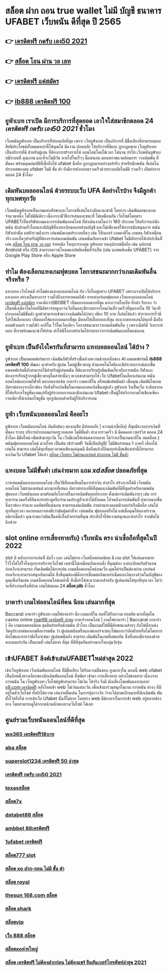 # สล็อต ฝาก ถอน true wallet ไม่มี บัญชี ธนาคาร UFABET  เว็บพนัน ดีที่สุด ปี 2565 

## 👉 [เครดิตฟรี กดรับ เอง50 2021](https://mabet.net/register/)
## 👉 [สล็อต โอน ผ่าน วอ เลท](https://mabet.net/credit-free-50/)
## 👉 [เครดิตฟรี แค่สมัคร](https://member.mabet.net/?action=login)
## 👉 [ib888 เครดิตฟรี 100](https://mabet.net/)

##  ยูฟ่าเบท  เราเปิด มีการบริการที่สุดยอด  เอาใจใส่สมาชิกตลอด 24 *เครดิตฟรี กดรับ เอง50 2021* ชั่วโมง

 เว็บพนันยูฟ่าเบท เป็นบริการที่ปลอดภัยที่สุด  เพราะ เว็บยูฟ่าเบท  เป็นบริการที่ มีชื่อเสียงที่สามารถมอบสิทธิประโยชน์ทั้งหมดเหล่านี้ให้คุณได้ มีความ ปลอดภัย ให้บริการที่ดีและ ถูกกฎหมาย  เว็บยูฟ่าเบท เป็นบริการที่ดี สำหรับผู้เล่น ที่ต้องการสร้างรายได้ ออนไลน์โดยใช้เวลา ไม่นาน ทำให้  เว็บพนันยูฟ่าเบทมีระบบที่ คุณภาพ และที่จะไม่มีวัน หายไปในเร็วๆ นี้แน่นอน มอบสภาพแวดล้อมการ วางเดิมพัน ที่มั่นคง พร้อมคุณสมบัติที่เชื่อถือได้  ufabet มือถือ  ถูกกฎหมายอย่างแท้จริง สำหรับนักพนัน ที่เล่นในประเทศของตน  ufabet ไม่มี ขั้น ต่ํา ยังมีการฝากถอนรวดเร็วด้วยระบบอัตโนมัติ รวดเร็ว เปิดทำการตลอด 24 ชั่วโมง


##  เดิมพันบอลออนไลน์ ด้วยระบบเว็บ UFA ดีอย่างไรบ้าง จึงมีลูกค้าทุกเพศทุกวัย

 เว็บพนันยูฟ่าเบทเป็นเกมแห่งทักษะและโอกาสที่เล่นในระดับนานาชาติ โดยการ เดิมพันผลของเกมจำนวนหนึ่ง ไม่ใช่มิติเดียว เนื่องจากมีวิธีการเล่นและชนะที่ ไม่เหมือนกัน  เว็บไซต์โดยตรง UFABETเป็นบริษัทเกมและการเดิมพันออนไลน์ ที่ดำเนินงานในกว่า 160 ประเทศ ให้บริการแก่นักพนัน นับล้านทั่วโลกและมีบัญชีที่ลงทะเบียนหลายล้านบัญชี และไม่เพียงแต่ให้การสนับสนุนการ พนัน กีฬาเท่านั้น แต่ยังรวมถึงการ เล่นพนันเกมประเภทอื่นๆ เช่น โป๊กเกอร์ เกมคาสิโน เกมสด กีฬาเสมือนจริง และอื่นๆสำหรับผู้ที่ต้องการเล่นเกมเดิมพัน เล่นพนันกับทางเข้า Ufabet ไม่มีหักรายได้เปอร์เซ็นที่เล่น [สล็อต โอน ผ่าน วอ เลท](https://member.mabet.net/?action=login)  จ่ายหนัก ในทุการลงทุน  ยูฟ่าเบท  บนอุปกรณ์มือถือ เช่น อุปกรณ์ Android หรือ iOS สามารถดาวน์โหลดแอปพลิเคชั่นที่จำเป็น (เช่น แอพพลิเคชั่น UFABET) จาก Google Play Store หรือ Apple Store 


## ทำไม ต้องเลือกแทงเกมฟุตบอล โอกาสชนะมากกว่าเกมเดิมพันอื่นจริงหรือ ?

แทงบอล เว็บไหนดี ทำไมต้องแทงบอลออนไลน์ กับ  เว็บใหญ่อย่าง UFABET เพราะเราเปิดให้บริการ แทงบอล อย่างเป็นทางการ รวมไปถึงการทายผลกีฬา ทายสกอร์ผลฟุตบอล เว็บแทงบอลออนไลน์ [เครดิตฟรี แค่สมัคร](https://mabet.net/) ราคาดีกว่าSBOBET เปิดแทงบอลมากที่สุด มากกว่าสโบเบ็ท ที่กล้า รับรอง ว่าเป็นหนึ่งเดียวในไทยที่มีอัตราจ่ายสูงกว่าเว็บอื่นและมีระบบการโอนเงินที่รวดเร็วที่สุดภายใน 10 วินาที ฝากถอนไม่มีขั้นต่ำ ลูกค้าสามารถเข้ามาวางเดิมพันได้ง่ายๆ เพียง 10 บาท ก็เล่นได้แล้ว ทำรายการเร็วมีโปรให้เลือกเยอะ เปิดบอลให้แทงบอลมากที่สุด  มีบอลให้เลืิอกเยอะที่สุด  สะดวกสบายเล่นได้ทุกที่ มือถือ คอมพิวเตอร์ รวมกีฬา คาสิโน ไว้ในเว็บเดียว โอกาสชนะมากว่าเกมเดิมพันอื่น ๆ เพราะมีสถิติ วิเคราะห์บอล ที่เราพร้อมแนะนำให้ท่าน ทำให้มีโอกาสทำเงินได้ง่ายกกว่าการเดิมพันแบบอื่นแน่นอน


## ยูฟ่าเบท เป็นยังไงใครกันที่สามารถ แทงบอลออนไลน์  ได้บ้าง ?

 ยูฟ่าเบท เป็นแพลตฟอร์มการ เดิมพันกีฬาที่สร้างขึ้นด้วยความช่วยเหลือของ AI แพลตฟอร์มนี้ **ib888 เครดิตฟรี 100** พัฒนา มาสำหรับ ผู้เล่น โดยผู้เชี่ยวชาญ ด้านเทคโนโลยีและมีประสบการณ์มากขึ้น แพลตฟอร์มนี้ยังสามารถใช้สำหรับผู้เล่นพนัน ที่ต้องการเรียนรู้เพิ่มเติมเกี่ยวกับการพนัน กีฬาและต้องการเรียนรู้จากผู้เชี่ยวชาญในสาขานั้นๆ พวกเขาสามารถใช้  เว็บ Ufabetในเลือกเล่นเกม พนันออนไลน์และเกมกีฬาที่ หลากหลายเช่น บาคาร่า เกมคาสิโน หรือแม้แต่พนันม้า เมื่อคุณ เดิมพันในเกมอัตราต่อรองจะเกี่ยวข้อง กับสิ่งที่จะเกิดขึ้นในเกมและเคยเกิดขึ้นอยู่แล้ว ยูฟ่าเบท  จึงเป็นเว็บ ระดับสากลที่ให้บริการโซลูชั่นเกมแก่ทั้งผู้ประกอบการและนักเล่นเกม Ufabet เป็นผู้ให้บริการเกมโซเชียลเพียงรายเดียวที่นำเสนอโซลูชั่น ทุกรูปแบบสำหรับผู้ให้บริการเกม 

##  ยูฟ่า เว็บพนันบอลออนไลน์  คืออะไร 

ยูฟ่าเบท เว็บพนันออนไลน์  อันดับต้นๆ  ของเอเชีย มีปลอดภัย | ความน่าเชื่อถือ} ที่สุดมีระบบการเงินที่มั่นคง ระบบ บริการฝากถอนผ่านทรูวอลเลท ไม่มีขั้นต่ำ  สะดวกรวดเร็ว  มี มีคนคอย เซอร์วิส  ตลอด 24 ชั่วโมง  มีมือใหม่ เพิ่มเข้ามาทุกวัน ใน เว็บมีเกมให้เล่นหลากหลาย ไม่ว่าจะเป็นเกมคาสิโน สดสล็อต  }พนันฟุตบอลออนไลน์   มวยไทย เป็นต้น  เข้าร่วมฟรี วันนี้เปิดบัญชี} ไม่มีข้อกำหนด  1 บาทก็ เลือกได้ เล่นได้ สามารถ เล่นได้ทุกที่ทุกเวลาขอเพียงแค่คุณมี มือถือแล้วก็อินเทอร์เน็ตเพียงเท่านี้ก็สามารถ หาเงินเว็บ Ufabet ได้แล้ว
 [สล็อต เว็บตรง ไม่ผ่านเอเย่นต์ ฝากถอน ไม่มี ขั้นต่ำ](https://mabet.net/20-free-100/)

## แทงบอล ไม่มีขั้นต่ำ  เล่นง่ายมาก แถม  *xdสล็อต* ปลอดภัยที่สุด

 การเล่นพนันแทงบอลออนไลน์ เป็นวิธีที่ยอดเยี่ยมในการทำเงิน ทำกำไร สร้างรายได้มี เว็บพนันออนไลน์ ไม่ผ่านเอเย่นต์ มากมายที่เสนอ อัตราต่อรองที่ดีที่สุดและเดิมพันที่ดีที่สุดสำหรับเกมพนันฟุตบอล  เว็บพนันบอล มาพร้อมกับโอกาสในการเดิมพันทุกประเภท  ตั้งแต่การเดิมพันง่ายๆ เช่น  การทายจำนวนครั้งที่ทีมจะทำประตูหรือจำนวนประตูที่จะทำได้ทั้งหมด ไปจนถึงการเดิมพันที่ ยุ่งยากมากขึ้น ซึ่งเราต้อง ทำนาย ผลลัพท์ที่แน่นอน สามารถเล่นเดิมพัน ง่ายผ่านทางคอมพิวเตอร์หรือมือถือ เล่นได้ทุกที่ทุกเวลา หลายคนอาจสงสัยว่ามันคุ้มค่าที่จะ เล่นพนัน ฟุตบอลหรือไม่ แต่เมื่อคุณได้ลองทำงานอดิเรกนี้แล้ว คุณจะพบว่ามันเป็นหนึ่งในกิจกรรมที่คุณ ประทับใจให้ความสนุกและทำกำไร จากมันได้อีกด้วย

##  slot online  การเสี่ยงทายกับ} เว็บพนัน ตรง   น่าเชื่อถือที่สุดในปี 2022 

 slot  มี หลักการการเล่นที่ ฉับไว  และ เล่นไม่ยาก  เว็บสล็อตยอดนิยม มี เกม slot ให้เล่นมากมาย ไว้ใจได้ใส่ใจในทุกการบริการเว็บไซต์ เหล่านี้ไม่เหมือนกับแบบดั้ง ที่คุณต้อง ลงทะเบียนกับตัวแทนก่อนจึงจะสามารถ เริ่มเดิมพันได้การเล่น เกมสล็อตออนไลน์บนเว็บ คุณไม่จำเป็นต้องผ่าน เอเย่นต์ ก่อนจึงจะสามารถสนุกกับเกมได้ สิ่งที่คุณต้องมีคือการเชื่อมต่ออินเทอร์เน็ตและเงินบางส่วนในบัญชีของคุณเพื่อเริ่มเล่น เกมสล็อตออนไลน์เหล่านี้ สิ่งนี้ทำให้สะดวกมากสำหรับ ผู้เล่นเล่นได้ทุกที่ทุกเวลา ไม่ว่าจะที่ทำงานหรือที่บ้าน เล่นได้ตลอด 24 **สล็อต jdb** ชั่วโมง

##  บาคาร่า เกมไพ่ออนไลน์ที่คน นิยม เล่นมากที่สุด

 Baccarat บาคาร่า   ยูฟ่าเบท   เกมไพ่บาคาร่า  คือ เกมคาสิโน สดที่ได้รับความ ยอดฮิต มากที่สุดใน casino online [roar66 เครดิตฟรี ล่าสุด](https://mabet.net/)  บาคาร่าออนไลน์ | เกมไพ่บาคาร่า | Baccarat บาคาร่า } คือ เกมยอดยอดนิยม สุดฮิตสำหรับนักพนัน ทั่วโลก เป็นเกมส์ไพ่ที่มีลักษณะคล้ายๆ กับไพ่ป๊อกเด้ง วัตถุประสงค์ของเกมคือการพนัน ว่า ผู้เล่นพนันหรือแบงค์เกอร์จะชนะไพ่มากกว่าอีกฝ่ายหรือไม่โดยการนับไพ่และทายว่ามือใดจะชนะ  ผู้เล่นพนันยัง สามารถ  เดิมพันในเกมที่เสมอกัน ซึ่งทั้งสองมือจบลงด้วยคะแนนเท่ากัน เป็นเกมที่ เล่นไม่ยาก ที่สุด ที่ดีที่สุดกันอย่างมากในกลุ่มวัยรุ่น


## เข้าUFABET ลิงค์เข้าเล่นUFABETใหม่ล่าสุด 2022 

เข้าเว็บยูฟ่าเบท   เว็บเดิมพันออนไลน์ ที่มีชื่อเสียง ได้รับความชื่นชอบ สูงมากๆใน ตอนนี้ web ufabet  เป็นอีกหนึ่งทางเลือกของนักเดิมพันออนไลน์  ที่สมัคร เข้ามา การเสี่ยงทาย อย่างไม่ขาดสาย เนื่องจาก การพนัน ใน เว็บยูฟ่าเบท เว็บไซต์ยูฟ่าสามารถ ได้เงิน ได้จริง จึงมี นักเสี่ยงโชคพันหลากหลาย [y9.com เครดิตฟรี](https://mabet.net/register/)  หลั่งไหลเข้า web ไม่เว้นแต่ละวัน เพื่อเข้ามาร่วมสนุกในเกม การพนัน ต่างๆ ที่มีอยู่ในตัวเว็บไซต์  ทั้งยังได้ความ เล่นง่ายตื่นเต้น ในการลุ้นรางวัล ว่าจะได้ตามเป้าหมายที่นักเดิมพัน พันตั้งไว้หรือไม่ การเข้าเว็บ Ufabet นั้นก็ไม่ยาก  โดยทาง web มีช่องทางในการเข้า web อยู่หลายช่องทาง โดยสามารถดูได้จากหน้าหลักของทางเว็บไซต์ ได้เลย


## ศูนย์รวมเว็บพนันออนไลน์ที่ดีที่สุด

### [wo365 เครดิตฟรี18บาท](https://atom.io/themes/สมัครฟรีเครดิต%20เครดิตฟรีavg168slot%20008%20สล็อต%20PG%2020รับ100%20เว็บตรง100%)
### [aba สล็อต](https://atom.io/themes/สมัครฟรีเครดิต%20xdสล็อต%20008%20สล็อต%20PG%2020รับ100%20เว็บตรง100%)
### [superslot1234 เครดิตฟรี 50 ล่าสุด](https://atom.io/themes/สมัครฟรีเครดิต%20สล็อต%20big%20win%20008%20สล็อต%20PG%2020รับ100%20เว็บตรง100%)
### [เครดิตฟรี กดรับ เอง50 2021](https://atom.io/themes/สมัครฟรีเครดิต%20newclear%20สล็อต%20008%20สล็อต%20PG%2020รับ100%20เว็บตรง100%)
### [texasสล็อต](https://atom.io/themes/สมัครฟรีเครดิต%20คาสิโนออนไลน์%20สล็อต%20008%20สล็อต%20PG%2020รับ100%20เว็บตรง100%)
### [สล็อต7x](https://atom.io/themes/สมัครฟรีเครดิต%20roma%20สล็อต%20008%20สล็อต%20PG%2020รับ100%20เว็บตรง100%)
### [databet88 สล็อต](https://atom.io/themes/สมัครฟรีเครดิต%20อพอลโล%20สล็อต%20008%20สล็อต%20PG%2020รับ100%20เว็บตรง100%)
### [ambbet 88เครดิตฟรี](https://atom.io/themes/สมัครฟรีเครดิต%20สล็อต10รับ100%20008%20สล็อต%20PG%2020รับ100%20เว็บตรง100%)
### [1ufabet เครดิตฟรี](https://atom.io/themes/สมัครฟรีเครดิต%20เว็บ%20สล็อต%20ฝาก%20ไม่มี%20ขั้น%20ต่ํา%20008%20สล็อต%20PG%2020รับ100%20เว็บตรง100%)
### [สล็อต777 slot](https://atom.io/themes/สมัครฟรีเครดิต%20b2y%20เครดิตฟรี%202021%20008%20สล็อต%20PG%2020รับ100%20เว็บตรง100%)
### [สล็อต xo ฝาก-ถอน ไม่มี ขั้น ต่ํา](https://atom.io/themes/สมัครฟรีเครดิต%20superslot%20เครดิตฟรี50บาท%20008%20สล็อต%20PG%2020รับ100%20เว็บตรง100%)
### [สล็อต royal](https://atom.io/themes/สมัครฟรีเครดิต%20mgwสล็อต%20008%20สล็อต%20PG%2020รับ100%20เว็บตรง100%)
### [thesun 168.com สล็อต](https://atom.io/themes/สมัครฟรีเครดิต%2069สล็อต%20008%20สล็อต%20PG%2020รับ100%20เว็บตรง100%)
### [สล็อต shark](https://atom.io/themes/สมัครฟรีเครดิต%20สล็อต%201688%20เว็บตรง%20008%20สล็อต%20PG%2020รับ100%20เว็บตรง100%)
### [สล็อตvip](https://atom.io/themes/สมัครฟรีเครดิต%20betflikเครดิตฟรี%20008%20สล็อต%20PG%2020รับ100%20เว็บตรง100%)
### [เว็บ 888 สล็อต](https://atom.io/themes/สมัครฟรีเครดิต%20superslot%20เครดิตฟรี50%202021%20008%20สล็อต%20PG%2020รับ100%20เว็บตรง100%)
### [สล็อตxoค่ายใหญ่](https://atom.io/themes/สมัครฟรีเครดิต%20ทดลองเล่น%20สล็อตpg%20008%20สล็อต%20PG%2020รับ100%20เว็บตรง100%)
### [สล็อต เครดิตฟรี ไม่ต้องฝากก่อน ไม่ต้องแชร์ ยืนยันเบอร์โทรศัพท์ล่าสุด 2021](https://atom.io/themes/สมัครฟรีเครดิต%20สล็อต%20hilorich%20008%20สล็อต%20PG%2020รับ100%20เว็บตรง100%)